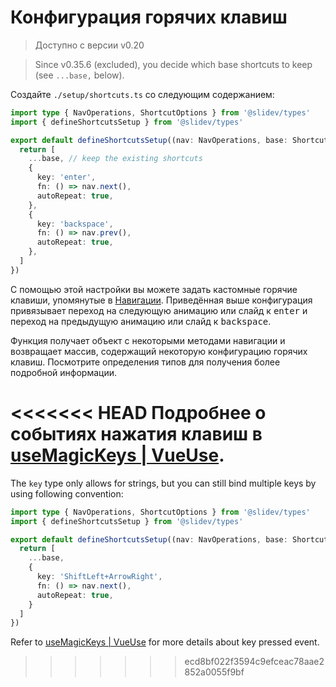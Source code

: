 # Конфигурация горячих клавиш

> Доступно с версии v0.20

> Since v0.35.6 (excluded), you decide which base shortcuts to keep (see `...base,` below).

<Environment type="client" />

Создайте `./setup/shortcuts.ts` со следующим содержанием:

```ts
import type { NavOperations, ShortcutOptions } from '@slidev/types'
import { defineShortcutsSetup } from '@slidev/types'

export default defineShortcutsSetup((nav: NavOperations, base: ShortcutOptions[]) => {
  return [
    ...base, // keep the existing shortcuts
    {
      key: 'enter',
      fn: () => nav.next(),
      autoRepeat: true,
    },
    {
      key: 'backspace',
      fn: () => nav.prev(),
      autoRepeat: true,
    },
  ]
})
```

С помощью этой настройки вы можете задать кастомные горячие клавиши, упомянутые в [Навигации](/guide/navigation#панеnь-навигации). Приведённая выше конфигурация привязывает переход на следующую анимацию или слайд к <kbd>enter</kbd> и переход на предыдущую анимацию или слайд к <kbd>backspace</kbd>.

Функция получает объект с некоторыми методами навигации и возвращает массив, содержащий некоторую конфигурацию горячих клавиш. Посмотрите определения типов для получения более подробной информации.

<<<<<<< HEAD
Подробнее о событиях нажатия клавиш в [useMagicKeys | VueUse](https://vueuse.org/core/useMagicKeys/).
=======
The `key` type only allows for strings, but you can still bind multiple keys by using following convention:

```ts
import type { NavOperations, ShortcutOptions } from '@slidev/types'
import { defineShortcutsSetup } from '@slidev/types'

export default defineShortcutsSetup((nav: NavOperations, base: ShortcutOptions[]) => {
  return [
    ...base,
    {
      key: 'ShiftLeft+ArrowRight',
      fn: () => nav.next(),
      autoRepeat: true,
    }
  ]
})
```

Refer to [useMagicKeys | VueUse](https://vueuse.org/core/useMagicKeys/) for more details about key pressed event.
>>>>>>> ecd8bf022f3594c9efceac78aae2852a0055f9bf
